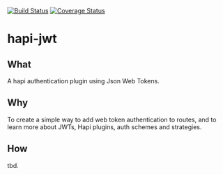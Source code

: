 [![Build Status](https://travis-ci.org/matthewglover/hapi-jwt.svg?branch=master)](https://travis-ci.org/matthewglover/hapi-jwt) [![Coverage Status](https://coveralls.io/repos/github/matthewglover/hapi-jwt/badge.svg?branch=master)](https://coveralls.io/github/matthewglover/hapi-jwt?branch=master)

# hapi-jwt

## What
A hapi authentication plugin using Json Web Tokens.

## Why
To create a simple way to add web token authentication to routes, and to learn more about JWTs, Hapi plugins, auth schemes and strategies.

## How
tbd.
